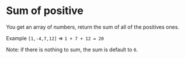 # Sum of positive

You get an array of numbers, return the sum of all of the positives ones.

Example `[1,-4,7,12]` => `1 + 7 + 12 = 20`

Note: if there is nothing to sum, the sum is default to `0`.

